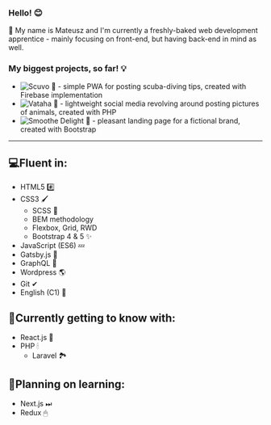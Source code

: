 ### Hello! 😊

🔴 My name is Mateusz and I'm currently a freshly-baked web development apprentice - mainly focusing on front-end, but having back-end in mind as well.


### My biggest projects, so far! 💡
- ![Scuvo 🌊](https://github.com/FoxSaysDerp/scuvo-app) - simple PWA for posting scuba-diving tips, created with Firebase implementation
- ![Vataha 🐾](https://github.com/FoxSaysDerp/vataha) - lightweight social media revolving around posting pictures of animals, created with PHP
- ![Smoothe Delight 🍨](https://github.com/FoxSaysDerp/smoothie-delight) - pleasant landing page for a fictional brand, created with Bootstrap

-----

## 💻Fluent in:
- HTML5 #️⃣
- CSS3 🖌
    - SCSS 🎨
    - BEM methodology
    - Flexbox, Grid, RWD
    - Bootstrap 4 & 5 ✨
- JavaScript (ES6) 💤
- Gatsby.js 🤵
- GraphQL 🎀
- Wordpress 🌎
- Git ✔
- English (C1) 💬

## 🌱Currently getting to know with:
- React.js 💎
- PHP 🕯
    - Laravel 🏞️

## 🔭Planning on learning:
- Next.js ⏭
- Redux 🖱

